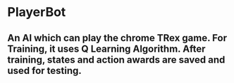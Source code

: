 # PlayerBot
## An AI which can play the chrome TRex game. For Training, it uses Q Learning Algorithm. After training, states and action awards are saved and used for testing.
